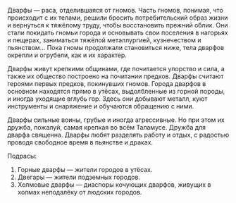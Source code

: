 Дварфы — раса, отделившаяся от гномов. Часть гномов, понимая, что происходит с их телами, решили бросить потребительский образ жизни и вернуться к тяжёлому труду, чтобы восстановить прежний облик. Они стали покидать гномьи города и основывать свои поселения в нагорьях и пещерах, заниматься тяжёлой металлургией, кузнечеством и пьянством... Пока гномы продолжали становиться ниже, тела дварфов окрепли и огрубели, как и их характер.
 
Дварфы живут крепкими общинами, где почитается упорство и сила, а также их общество построено на почитании предков. Дварфы считают героями первых предков, покинувших гномов. Города дварфов в основном находятся прямо в утёсах, выдолбленные из горной породы, и иногда уходящие вглубь гор. Здесь они добывают металл, куют инструменты и снаряжение и обучаются обращению с ними.
 
Дварфы сильные воины, грубые и иногда агрессивные. Но при этом их дружба, пожалуй, самая крепкая во всём Таламусе. Дружба для дварфа священна. Дварфы любят разделять работу и отдых, с радостью проводя свободное время в пьянстве и драках.
 
Подрасы:
 
1. Горные дварфы — жители городов в утёсах. 
2. Двегары — жители подземных городов. 
3. Холмовые дварфы — диаспоры кочующих дварфов, живущих в холмах неподалёку от людских городов.